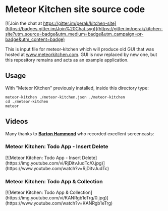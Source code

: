 Meteor Kitchen site source code
===============================

[![Join the chat at https://gitter.im/perak/kitchen-site](https://badges.gitter.im/Join%20Chat.svg)](https://gitter.im/perak/kitchen-site?utm_source=badge&utm_medium=badge&utm_campaign=pr-badge&utm_content=badge)

This is input file for meteor-kitchen which will produce old GUI that was hosted at <a href="http://www.meteorkitchen.com" target="_blank">www.meteorkitchen.com</a>. GUI is now replaced by new one, but this repository remains and acts as an example application.

Usage
-----

With "Meteor Kitchen" previously installed, inside this directory type:

```
meteor-kitchen ./meteor-kitchen.json ./meteor-kitchen
cd ./meteor-kitchen
meteor
```

Videos
------

Many thanks to <a href="https://github.com/bartonhammond" target="_blank"><b>Barton Hammond</b></a> who recorded excellent screencasts:

<h3>Meteor Kitchen: Todo App - Insert Delete</h3>
[![Meteor Kitchen: Todo App - Insert Delete](https://img.youtube.com/vi/RjDitvJudTc/0.jpg)](https://www.youtube.com/watch?v=RjDitvJudTc)

<h3>Meteor Kitchen: Todo App & Collection</h3>
[![Meteor Kitchen: Todo App & Collection](https://img.youtube.com/vi/KANRgb1eTrg/0.jpg)](https://www.youtube.com/watch?v=KANRgb1eTrg)
